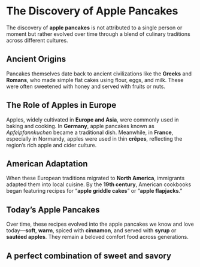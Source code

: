 # The Discovery of Apple Pancakes
The discovery of **apple pancakes** is not attributed to a single person or moment but rather evolved over time through a blend of culinary traditions across different cultures.

## Ancient Origins

Pancakes themselves date back to ancient civilizations like the **Greeks** and **Romans**, who made simple flat cakes using flour, eggs, and milk. These were often sweetened with honey and served with fruits or nuts.

## The Role of Apples in Europe

Apples, widely cultivated in **Europe and Asia**, were commonly used in baking and cooking. In **Germany**, apple pancakes known as *Apfelpfannkuchen* became a traditional dish. Meanwhile, in **France**, especially in Normandy, apples were used in thin **crêpes**, reflecting the region’s rich apple and cider culture.

## American Adaptation

When these European traditions migrated to **North America**, immigrants adapted them into local cuisine. By the **19th century**, American cookbooks began featuring recipes for “**apple griddle cakes**” or “**apple flapjacks**.”

## Today’s Apple Pancakes

Over time, these recipes evolved into the apple pancakes we know and love today—**soft**, **warm**, spiced with **cinnamon**, and served with **syrup** or **sautéed apples**. They remain a beloved comfort food across generations.

## A perfect combination of sweet and savory 

